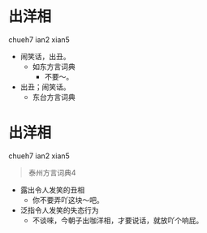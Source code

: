 # 出洋相
chueh7 ian2 xian5
+ 闹笑话，出丑。
  * 如东方言词典
    - 不要～。
+ 出丑；闹笑话。
  * 东台方言词典

# 出洋相
chueh7 ian2 xian5
> 泰州方言词典4
- 露出令人发笑的丑相
  - 你不要弄吖这块～吧。
- 泛指令人发笑的失态行为
  - 不谈唻，今朝子出咖洋相，才要说话，就放吖个响屁。
